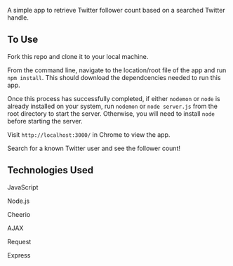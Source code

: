 A simple app to retrieve Twitter follower count based on a searched Twitter handle.

## To Use
Fork this repo and clone it to your local machine.

From the command line, navigate to the location/root file of the app and run `npm install`. This should download the dependcencies needed to run this app.

Once this process has successfully completed, if either `nodemon` or `node` is already installed on your system, run `nodemon` or `node server.js` from the root directory to start the server. Otherwise, you will need to install `node` before starting the server.

Visit `http://localhost:3000/` in Chrome to view the app.

Search for a known Twitter user and see the follower count!

## Technologies Used
JavaScript

Node.js

Cheerio

AJAX

Request

Express
